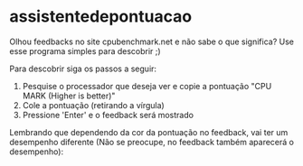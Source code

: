 # assistentedepontuacao
Olhou feedbacks no site cpubenchmark.net e não sabe o que significa? Use esse programa simples para descobrir ;)

Para descobrir siga os passos a seguir:
1. Pesquise o processador que deseja ver e copie a pontuação "CPU MARK (Higher is better)"
2. Cole a pontuação (retirando a vírgula)
3. Pressione 'Enter' e o feedback será mostrado

Lembrando que dependendo da cor da pontuação no feedback, vai ter um desempenho diferente (Não se preocupe, no feedback também aparecerá o desempenho):

